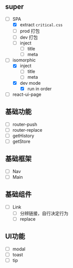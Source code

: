 ## super

- [ ] SPA
  - [x] extract `critical.css`
  - [ ] prod 打包
  - [ ] dev 打包
  - [ ] inject
    - [ ] title
    - [ ] meta
- [ ] isomorphic
  - [x] inject
    - [ ] title
    - [ ] meta
  - [x] dev mode
    - [x] run in order
- [ ] react-ui-page

## 基础功能

- [ ] router-push
- [ ] router-replace
- [ ] getHistory
- [ ] getStore

## 基础框架

- [ ] Nav
- [ ] Main

## 基础组件

- [ ] Link
  - [ ] 分辨链接，自行决定行为
  - [ ] replace

## UI功能

- [ ] modal
- [ ] toast
- [ ] tip
